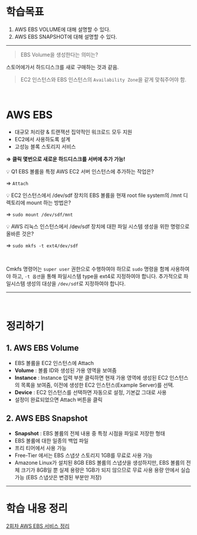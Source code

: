 # 학습목표

1. AWS EBS VOLUME에 대해 설명할 수 있다.
2. AWS EBS SNAPSHOT에 대해 설명할 수 있다.

---

> EBS Volume을 생성한다는 의미는?
> 

스토어에가서 하드디스크를 새로 구매하는 것과 같음.

> EC2 인스턴스와 EBS 인스턴스의 `Availability Zone`을 같게 맞춰주어야 함.
> 

<br />

# AWS EBS

- 대규모 처리량 & 트랜잭션 집약적인 워크로드 모두 지원
- EC2에서 사용하도록 설계
- 고성능 블록 스토리지 서비스

**⇒ 클릭 몇번으로 새로운 하드디스크를 서버에 추가 가능!**

<aside>
💡 Q1 EBS 볼륨을 특정 AWS EC2 서버 인스턴스에 추가하는 작업은?

</aside>

⇒ `Attach`

<aside>
💡 EC2 인스턴스에서 /dev/sdf 장치의 EBS 볼륨을 현재 root file system의 /mnt 디렉토리에 mount 하는 방법은?

</aside>

⇒ `sudo mount /dev/sdf/mnt`

<aside>
💡 AWS 리눅스 인스턴스에서 /dev/sdf 장치에 대한 파일 시스템 생성을 위한 명령으로 올바른 것은?

</aside>

⇒ `sudo mkfs -t ext4/dev/sdf`

<br />

Cmkfs 명령어는 `super user` 권한으로 수행하여야 하므로 `sudo` 명령을 함께 사용하여야 하고, `-t 옵션`을 통해 파일시스템 type을 ext4로 지정하여야 합니다. 추가적으로 파일시스템 생성의 대상을 `/dev/sdf`로 지정하여야 합니다.

---

<br />


# 정리하기

## 1. AWS EBS Volume

- EBS 볼륨을 EC2 인스턴스에 Attach
- **Volume** : 볼륨 ID와 생성된 가용 영역을 보여줌
- **Instance** : Instance 입력 부분 클릭하면 현재 가용 영역에 생성된 EC2 인스턴스의 목록을 보여줌, 이전에 생성한 EC2 인스턴스(Example Server)를 선택.
- **Device** : EC2 인스턴스를 선택하면 자동으로 설정, 기본값 그대로 사용
- 설정이 완료되었으면 Attach 버튼을 클릭

## 2. AWS EBS Snapshot

- **Snapshot** : EBS 볼륨의 전체 내용 중 특정 시점을 파일로 저장한 형태
- EBS 볼륨에 대한 일종의 백업 파일
- 프리 티어에서 사용 가능
- Free-Tier 에서는 EBS 스냅샷 스토리지 1GB를 무료로 사용 가능
- Amazone Linux가 설치된 8GB EBS 볼륨의 스냅샷을 생성하지만, EBS 볼륨의 전체 크기가 8GB일 뿐 실제 용량은 1GB가 되지 않으므로 무료 사용 용량 안에서 실습 가능 (EBS 스냅샷은 변경된 부분만 저장)


---
# 학습 내용 정리

[2회차 AWS EBS 서비스 정리](https://velog.io/@topgeun7913/2%ED%9A%8C%EC%B0%A8-AWS-EBS-%EC%84%9C%EB%B9%84%EC%8A%A4#%EB%AA%85%EB%A0%B9%EC%96%B4-%EC%A0%95%EB%A6%AC)
